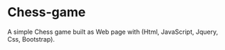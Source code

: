 # Chess-game
A simple Chess game built as Web page with (Html, JavaScript, Jquery, Css, Bootstrap).
